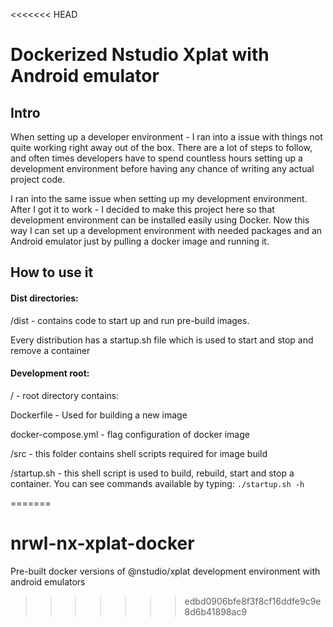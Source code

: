 <<<<<<< HEAD
# Dockerized Nstudio Xplat with Android emulator

## Intro

When setting up a developer environment - I ran into a issue with things not quite working right away out of the box. There are a lot of steps to follow, and often times developers have to spend countless hours setting up a development environment before having any chance of writing any actual project code.

I ran into the same issue when setting up my development environment. After I got it to work - I decided to make this project here so that development environment can be installed easily using Docker. Now this way I can set up a development environment with needed packages and an Android emulator just by pulling a docker image and running it.

## How to use it

#### Dist directories:

 /dist - contains code to start up and run pre-build images.

Every distribution has a startup.sh file which is used to start and stop and remove a container

#### Development root:

/ - root directory contains:
 
Dockerfile - Used for building a new image
 
docker-compose.yml - flag configuration of docker image
 
/src - this folder contains shell scripts required for image build
 
/startup.sh - this shell script is used to build, rebuild, start and stop a container. You can see commands available by typing: `./startup.sh -h`


=======
# nrwl-nx-xplat-docker
Pre-built docker versions of @nstudio/xplat development environment with android emulators
>>>>>>> edbd0906bfe8f3f8cf16ddfe9c9e8d6b41898ac9
